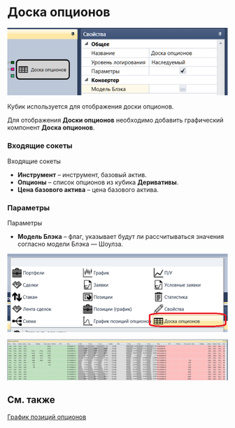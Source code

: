 # Доска опционов

![Designer Options Board 00](../images/Designer_Options_Board_00.png)

Кубик используется для отображения доски опционов.

Для отображения **Доски опционов** необходимо добавить графический компонент **Доска опционов**.

### Входящие сокеты

Входящие сокеты

- **Инструмент** – инструмент, базовый актив.
- **Опционы** – список опционов из кубика **Деривативы**.
- **Цена базового актива** – цена базового актива.

### Параметры

Параметры

- **Модель Блэка** – флаг, указывает будут ли рассчитываться значения согласно модели Блэка — Шоулза.

![Designer Options Board 01](../images/Designer_Options_Board_01.png)

![Designer Options Board 02](../images/Designer_Options_Board_02.png)

## См. также

[График позиций опционов](Designer_Graph_options_positions.md)
